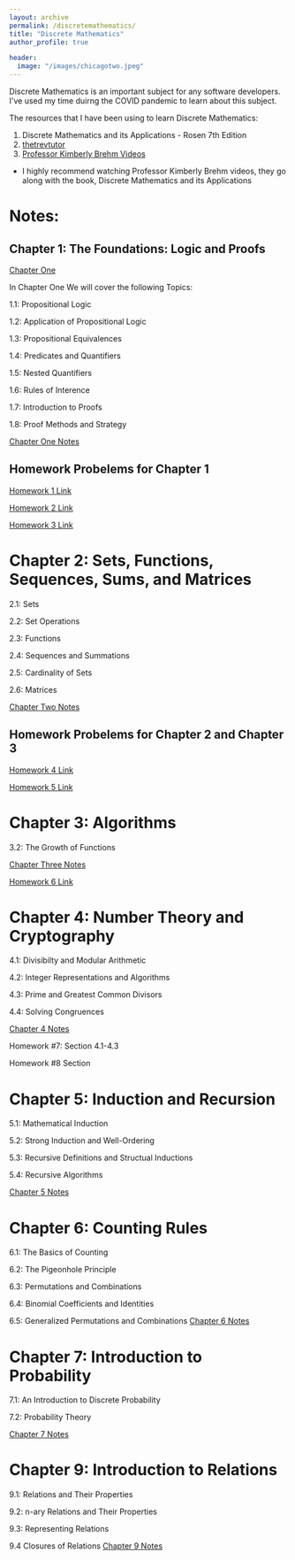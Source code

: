 ```yaml
---
layout: archive
permalink: /discretemathematics/
title: "Discrete Mathematics"
author_profile: true

header:
  image: "/images/chicagotwo.jpeg"
---
```



Discrete Mathematics is an important subject for any software developers. I've used my time duirng the COVID pandemic to learn about this subject. 

The resources that I have been using to learn Discrete Mathematics:

1. Discrete Mathematics and its Applications - Rosen 7th Edition
2. [thetrevtutor](https://trevtutor.com/discretemath/discretemath1/)
3. [Professor Kimberly Brehm Videos](https://www.youtube.com/watch?v=A3Ffwsnad0k&list=PLl-gb0E4MII28GykmtuBXNUNoej-vY5Rz)

- I highly recommend watching Professor Kimberly Brehm videos, they go along with the book, Discrete Mathematics and its Applications

# Notes:

## Chapter 1: The Foundations: Logic and Proofs

[Chapter One](https://devintheengineer.com/discretemathematics/chapter_one)

In Chapter One We will cover the following Topics:


1.1: Propositional Logic

1.2: Application of Propositional Logic

1.3: Propositional Equivalences

1.4: Predicates and Quantifiers

1.5: Nested Quantifiers

1.6: Rules of Interence

1.7: Introduction to Proofs

1.8: Proof Methods and Strategy

[Chapter One Notes](https://github.com/devinpowers/discrete-mathematics/blob/master/Chapter%201.1-1.7%20Logic%20and%20Proofs.pdf)

## Homework Probelems for Chapter 1

[Homework 1 Link](https://github.com/devinpowers/discrete-mathematics/blob/master/Homework%20Problems/HW%231.pdf)

[Homework 2 Link](https://github.com/devinpowers/discrete-mathematics/blob/master/Homework%20Problems/HW%232.pdf)

[Homework 3 Link](https://github.com/devinpowers/discrete-mathematics/blob/master/Homework%20Problems/HW%233.pdf)

# Chapter 2: Sets, Functions, Sequences, Sums, and Matrices

2.1: Sets

2.2: Set Operations

2.3: Functions

2.4: Sequences and Summations

2.5: Cardinality of Sets

2.6: Matrices

[Chapter Two Notes](https://github.com/devinpowers/discrete-mathematics/blob/master/Chapter%202.1-2.6%20Basic%20Structures%20.pdf)

## Homework Probelems for Chapter 2 and Chapter 3

[Homework 4 Link](https://github.com/devinpowers/discrete-mathematics/blob/master/Homework%20Problems/HW%234.pdf)

[Homework 5 Link](https://github.com/devinpowers/discrete-mathematics/blob/master/Homework%20Problems/HW%235.pdf)

# Chapter 3: Algorithms

3.2: The Growth of Functions

[Chapter Three Notes](https://github.com/devinpowers/discrete-mathematics/blob/master/%20Chapter%203.2%20Growth%20Rate%20of%20Functions.pdf)

[Homework 6 Link](https://github.com/devinpowers/discrete-mathematics/blob/master/Homework%20Problems/HW%236.pdf)

# Chapter 4: Number Theory and Cryptography

4.1: Divisibilty and Modular Arithmetic

4.2: Integer Representations and Algorithms

4.3: Prime and Greatest Common Divisors

4.4: Solving Congruences

[Chapter 4 Notes](https://github.com/devinpowers/discrete-mathematics/blob/master/Chapter%204.1-4.4%20Number%20Theory.pdf)

Homework #7: Section 4.1-4.3

Homework #8 Section 

# Chapter 5: Induction and Recursion

5.1: Mathematical Induction

5.2: Strong Induction and Well-Ordering

5.3: Recursive Definitions and Structual Inductions

5.4: Recursive Algorithms


[Chapter 5 Notes](https://github.com/devinpowers/discrete-mathematics/blob/master/Chapter%205.1-5.4%20Mathematical%20Induction.pdf)


# Chapter 6: Counting Rules

6.1: The Basics of Counting

6.2: The Pigeonhole Principle

6.3: Permutations and Combinations

6.4: Binomial Coefficients and Identities

6.5: Generalized Permutations and Combinations
[Chapter 6 Notes](https://github.com/devinpowers/discrete-mathematics/blob/master/Chapter%206.1-6.5%20Counting%20Rules%20.pdf)

# Chapter 7: Introduction to Probability

7.1: An Introduction to Discrete Probability

7.2: Probability Theory

[Chapter 7 Notes](https://github.com/devinpowers/discrete-mathematics/blob/master/Chapter%207.1-7.2%20Intro%20to%20Probability%20.pdf)

# Chapter 9: Introduction to Relations

9.1: Relations and Their Properties

9.2: n-ary Relations and Their Properties

9.3: Representing Relations

9.4 Closures of Relations
[Chapter 9 Notes](https://github.com/devinpowers/discrete-mathematics/blob/master/Chapter%209.1-9.4%20Introduction%20to%20Relations.pdf)

